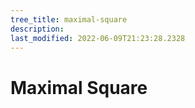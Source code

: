 ```yaml
---
tree_title: maximal-square
description: 
last_modified: 2022-06-09T21:23:28.2328
---
```


# Maximal Square
